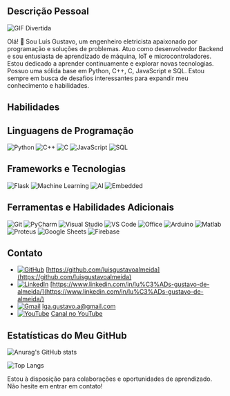 ## Descrição Pessoal

![GIF Divertida](https://media.giphy.com/media/LmBsnpDCuturMhtLfw/giphy.gif)

Olá! 👋 Sou Luís Gustavo, um engenheiro eletricista apaixonado por programação e soluções de problemas. Atuo como desenvolvedor Backend e sou entusiasta de aprendizado de máquina, IoT e microcontroladores. Estou dedicado a aprender continuamente e explorar novas tecnologias. Possuo uma sólida base em Python, C++, C, JavaScript e SQL. Estou sempre em busca de desafios interessantes para expandir meu conhecimento e habilidades.

## Habilidades

## Linguagens de Programação

![Python](https://img.shields.io/badge/Python-3776AB?style=for-the-badge&logo=python&logoColor=white) 
![C++](https://img.shields.io/badge/C++-00599C?style=for-the-badge&logo=c%2B%2B&logoColor=white) 
![C](https://img.shields.io/badge/C-A8B9CC?style=for-the-badge&logo=c&logoColor=white) 
![JavaScript](https://img.shields.io/badge/JavaScript-F7DF1E?style=for-the-badge&logo=javascript&logoColor=black) 
![SQL](https://img.shields.io/badge/SQL-4479A1?style=for-the-badge&logo=sql&logoColor=white)

## Frameworks e Tecnologias

![Flask](https://img.shields.io/badge/Flask-000000?style=for-the-badge&logo=flask&logoColor=white) 
![Machine Learning](https://img.shields.io/badge/Machine%20Learning-FF6F61?style=for-the-badge&logo=machine-learning&logoColor=white) 
![AI](https://img.shields.io/badge/AI-FF6F61?style=for-the-badge&logo=ai&logoColor=white) 
![Embedded](https://img.shields.io/badge/Embedded-008C74?style=for-the-badge&logo=embedded&logoColor=white)

## Ferramentas e Habilidades Adicionais

![Git](https://img.shields.io/badge/Git-F05032?style=for-the-badge&logo=git&logoColor=white) 
![PyCharm](https://img.shields.io/badge/PyCharm-000000?style=for-the-badge&logo=pycharm&logoColor=white) 
![Visual Studio](https://img.shields.io/badge/Visual%20Studio-5C2D91?style=for-the-badge&logo=visual-studio&logoColor=white) 
![VS Code](https://img.shields.io/badge/VS%20Code-007ACC?style=for-the-badge&logo=visual-studio-code&logoColor=white) 
![Office](https://img.shields.io/badge/Office-D83B01?style=for-the-badge&logo=microsoft-office&logoColor=white) 
![Arduino](https://img.shields.io/badge/Arduino-00979D?style=for-the-badge&logo=arduino&logoColor=white) 
![Matlab](https://img.shields.io/badge/Matlab-0076A8?style=for-the-badge&logo=mathworks&logoColor=white) 
![Proteus](https://img.shields.io/badge/Proteus-00ADEF?style=for-the-badge&logo=proteus&logoColor=white)
![Google Sheets](https://img.shields.io/badge/Google%20Sheets-34A853?style=for-the-badge&logo=google-sheets&logoColor=white)
![Firebase](https://img.shields.io/badge/Firebase-FFCA28?style=for-the-badge&logo=firebase&logoColor=white)

## Contato

- [![GitHub](https://img.shields.io/badge/GitHub-181717?style=for-the-badge&logo=github&logoColor=white)](https://github.com/luisgustavoalmeida) [https://github.com/luisgustavoalmeida](https://github.com/luisgustavoalmeida)
- [![LinkedIn](https://img.shields.io/badge/LinkedIn-0077B5?style=for-the-badge&logo=linkedin&logoColor=white)](https://www.linkedin.com/in/lu%C3%ADs-gustavo-de-almeida/) [https://www.linkedin.com/in/lu%C3%ADs-gustavo-de-almeida/](https://www.linkedin.com/in/lu%C3%ADs-gustavo-de-almeida/)
- [![Gmail](https://img.shields.io/badge/Gmail-D14836?style=for-the-badge&logo=gmail&logoColor=white)](mailto:lga.gustavo.a@gmail.com) [lga.gustavo.a@gmail.com](mailto:lga.gustavo.a@gmail.com)
- [![YouTube](https://img.shields.io/badge/YouTube-FF0000?style=for-the-badge&logo=youtube&logoColor=white)](https://www.youtube.com/channel/UC2Cr2hOFBiGi0bVcmkzPkPg) [Canal no YouTube](https://www.youtube.com/channel/UC2Cr2hOFBiGi0bVcmkzPkPg)


## Estatísticas do Meu GitHub

![Anurag's GitHub stats](https://github-readme-stats.vercel.app/api?username=luisgustavoalmeida&show_icons=true&theme=dracula)

![Top Langs](https://github-readme-stats.vercel.app/api/top-langs/?username=luisgustavoalmeida&layout=compact)


Estou à disposição para colaborações e oportunidades de aprendizado. Não hesite em entrar em contato!
